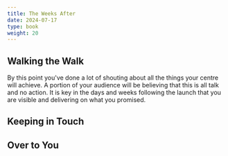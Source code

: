 ```yaml
---
title: The Weeks After
date: 2024-07-17
type: book
weight: 20
---
```


## Walking the Walk

By this point you've done a lot of shouting about all the things your centre will achieve. A portion of your audience will be believing that this is all talk and no action. It is key in the days and weeks following the launch that you are visible and delivering on what you promised.

## Keeping in Touch

## Over to You
